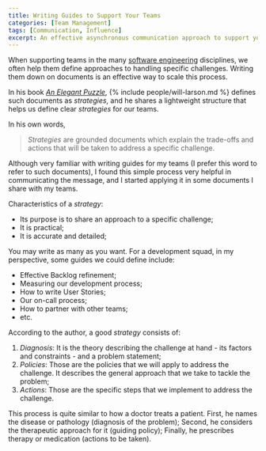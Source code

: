 ```yaml
---
title: Writing Guides to Support Your Teams
categories: [Team Management]
tags: [Communication, Influence]
excerpt: An effective asynchronous communication approach to support your teams in handling specific challenges.
---
```


When supporting teams in the many [software engineering](/swe) disciplines, we often help them define approaches to handling specific challenges. Writing them down on documents is an effective way to scale this process.

In his book *[An Elegant Puzzle](/book/an-elegant-puzzle)*, {% include people/will-larson.md %} defines such documents as *strategies*, and he shares a lightweight structure that helps us define clear *strategies* for our teams.

In his own words,

> *Strategies* are grounded documents which explain the trade-offs and actions that will be taken to address a specific challenge.

Although very familiar with writing guides for my teams (I prefer this word to refer to such documents), I found this simple process very helpful in communicating the message, and I started applying it in some documents I share with my teams.

Characteristics of a *strategy*:

- Its purpose is to share an approach to a specific challenge;
- It is practical;
- It is accurate and detailed;

You may write as many as you want. For a development squad, in my perspective, some guides we could define include:

- Effective Backlog refinement;
- Measuring our development process;
- How to write User Stories;
- Our on-call process;
- How to partner with other teams;
- etc.

According to the author, a good *strategy* consists of:

1. *Diagnosis*: It is the theory describing the challenge at hand - its factors and constraints - and a problem statement;
2. *Policies*: Those are the policies that we will apply to address the challenge. It describes the general approach that we take to tackle the problem;
3. *Actions*: Those are the specific steps that we implement to address the challenge.

This process is quite similar to how a doctor treats a patient. First, he names the disease or pathology (diagnosis of the problem); Second, he considers the therapeutic approach for it (guiding policy); Finally, he prescribes therapy or medication (actions to be taken).